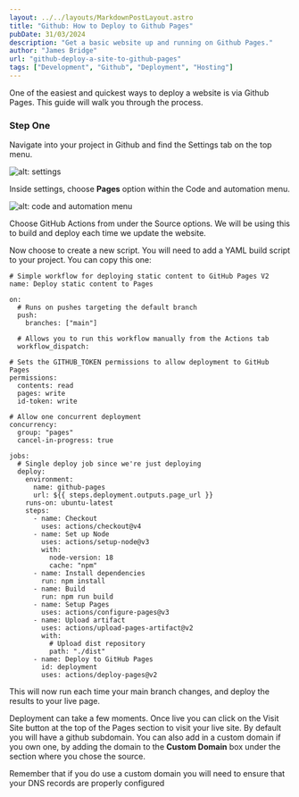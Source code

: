 ```yaml
---
layout: ../../layouts/MarkdownPostLayout.astro
title: "Github: How to Deploy to Github Pages"
pubDate: 31/03/2024
description: "Get a basic website up and running on Github Pages."
author: "James Bridge"
url: "github-deploy-a-site-to-github-pages"
tags: ["Development", "Github", "Deployment", "Hosting"]
---
```


One of the easiest and quickest ways to deploy a website is via Github Pages. This guide will walk you through the process.

### Step One

Navigate into your project in Github and find the Settings tab on the top menu.

![alt: settings](https://i.imgur.com/cDogRE1.png)

Inside settings, choose **Pages** option within the Code and automation menu.

![alt: code and automation menu](https://i.imgur.com/qiujikg.png)

Choose GitHub Actions from under the Source options. We will be using this to build and deploy each time we update the website.

Now choose to create a new script. You will need to add a YAML build script to your project. You can copy this one:

```
# Simple workflow for deploying static content to GitHub Pages V2
name: Deploy static content to Pages

on:
  # Runs on pushes targeting the default branch
  push:
    branches: ["main"]

  # Allows you to run this workflow manually from the Actions tab
  workflow_dispatch:

# Sets the GITHUB_TOKEN permissions to allow deployment to GitHub Pages
permissions:
  contents: read
  pages: write
  id-token: write

# Allow one concurrent deployment
concurrency:
  group: "pages"
  cancel-in-progress: true

jobs:
  # Single deploy job since we're just deploying
  deploy:
    environment:
      name: github-pages
      url: ${{ steps.deployment.outputs.page_url }}
    runs-on: ubuntu-latest
    steps:
      - name: Checkout
        uses: actions/checkout@v4
      - name: Set up Node
        uses: actions/setup-node@v3
        with:
          node-version: 18
          cache: "npm"
      - name: Install dependencies
        run: npm install
      - name: Build
        run: npm run build
      - name: Setup Pages
        uses: actions/configure-pages@v3
      - name: Upload artifact
        uses: actions/upload-pages-artifact@v2
        with:
          # Upload dist repository
          path: "./dist"
      - name: Deploy to GitHub Pages
        id: deployment
        uses: actions/deploy-pages@v2
```

This will now run each time your main branch changes, and deploy the results to your live page.

Deployment can take a few moments. Once live you can click on the Visit Site button at the top of the Pages section to visit your live site. By default you will have a github subdomain. You can also add in a custom domain if you own one, by adding the domain to the **Custom Domain** box under the section where you chose the source.

Remember that if you do use a custom domain you will need to ensure that your DNS records are properly configured
